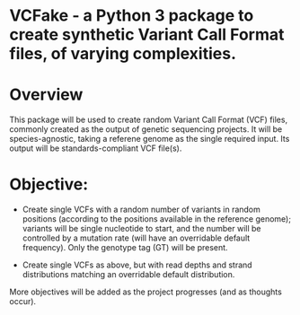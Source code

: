# VCFake - a Python 3 package to create synthetic Variant Call Format files, of varying complexities.

# Overview

This package will be used to create random Variant Call Format (VCF) files, commonly created as the output of 
genetic sequencing projects.  It will be species-agnostic, taking a referene genome as the single required 
input.  Its output will be standards-compliant VCF file(s).

# Objective:
- Create single VCFs with a random number of variants in random positions (according to the positions 
available in the reference genome); variants will be single nucleotide to start, and the number will be 
controlled by a mutation rate (will have an overridable default frequency).  Only the genotype tag (GT) will 
be present.

- Create single VCFs as above, but with read depths and strand distributions matching an overridable default 
distribution.

More objectives will be added as the project progresses (and as thoughts occur).
